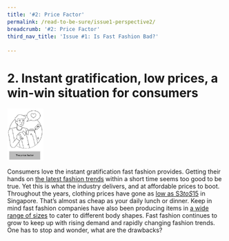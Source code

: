 ```yaml
---
title: '#2: Price Factor'
permalink: /read-to-be-sure/issue1-perspective2/
breadcrumb: '#2: Price Factor'
third_nav_title: 'Issue #1: Is Fast Fashion Bad?'

---
```


# **2.**    **Instant gratification, low prices, a win-win situation for consumers**     

<img src="../images/rtbs-01b-perspective2.JPG" style="zoom:33%;" />

Consumers love the instant gratification fast  fashion provides. Getting their hands on [the   latest fashion trends](https://www.drapersonline.com/news/how-the-desire-for-instant-gratification-is-shaping-retail) within a short time seems too good to be true. Yet  this is what the industry delivers, and at affordable prices to boot. Throughout the years, clothing prices have gone as [low   as S$3 to S$15](https://www.channelnewsasia.com/cnainsider/true-cost-demand-cheap-clothes-fast-fashion-industry-environment-220706) in Singapore. That’s almost as cheap as your daily  lunch or dinner. Keep in mind fast fashion companies  have also been producing items in [a   wide range of sizes](https://ww.fashionnetwork.com/news/Mango-completes-violeta-integration-shein-tops-plus-size-inclusivity-list,1327389.html) to cater to different  body shapes.     Fast fashion continues to grow to keep up  with rising demand and rapidly changing fashion trends. One has to stop and  wonder, what are the drawbacks?     

 

